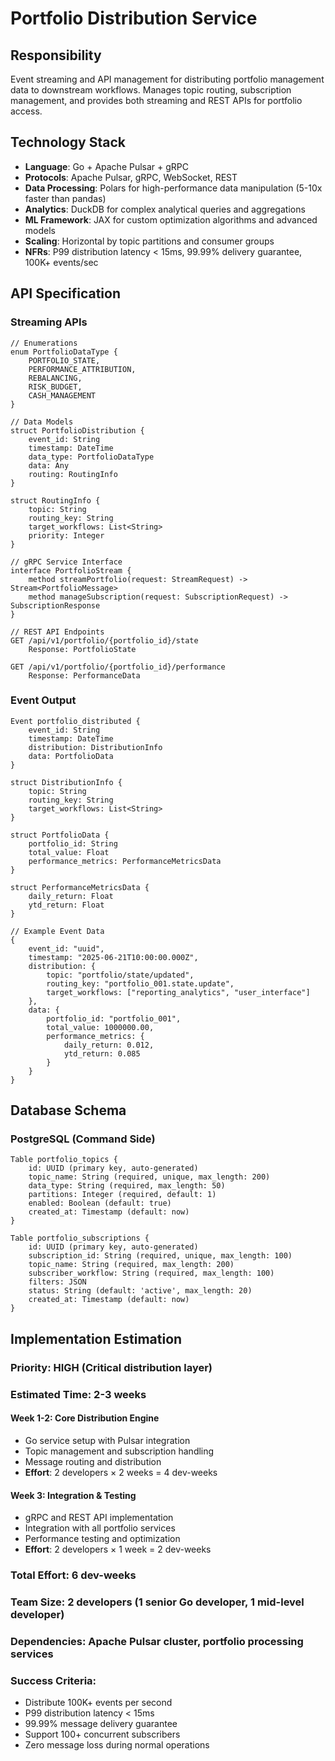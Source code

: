 # Portfolio Distribution Service

## Responsibility
Event streaming and API management for distributing portfolio management data to downstream workflows. Manages topic routing, subscription management, and provides both streaming and REST APIs for portfolio access.

## Technology Stack
- **Language**: Go + Apache Pulsar + gRPC
- **Protocols**: Apache Pulsar, gRPC, WebSocket, REST
- **Data Processing**: Polars for high-performance data manipulation (5-10x faster than pandas)
- **Analytics**: DuckDB for complex analytical queries and aggregations
- **ML Framework**: JAX for custom optimization algorithms and advanced models
- **Scaling**: Horizontal by topic partitions and consumer groups
- **NFRs**: P99 distribution latency < 15ms, 99.99% delivery guarantee, 100K+ events/sec

## API Specification

### Streaming APIs
```pseudo
// Enumerations
enum PortfolioDataType {
    PORTFOLIO_STATE,
    PERFORMANCE_ATTRIBUTION,
    REBALANCING,
    RISK_BUDGET,
    CASH_MANAGEMENT
}

// Data Models
struct PortfolioDistribution {
    event_id: String
    timestamp: DateTime
    data_type: PortfolioDataType
    data: Any
    routing: RoutingInfo
}

struct RoutingInfo {
    topic: String
    routing_key: String
    target_workflows: List<String>
    priority: Integer
}

// gRPC Service Interface
interface PortfolioStream {
    method streamPortfolio(request: StreamRequest) -> Stream<PortfolioMessage>
    method manageSubscription(request: SubscriptionRequest) -> SubscriptionResponse
}

// REST API Endpoints
GET /api/v1/portfolio/{portfolio_id}/state
    Response: PortfolioState

GET /api/v1/portfolio/{portfolio_id}/performance
    Response: PerformanceData
```

### Event Output
```pseudo
Event portfolio_distributed {
    event_id: String
    timestamp: DateTime
    distribution: DistributionInfo
    data: PortfolioData
}

struct DistributionInfo {
    topic: String
    routing_key: String
    target_workflows: List<String>
}

struct PortfolioData {
    portfolio_id: String
    total_value: Float
    performance_metrics: PerformanceMetricsData
}

struct PerformanceMetricsData {
    daily_return: Float
    ytd_return: Float
}

// Example Event Data
{
    event_id: "uuid",
    timestamp: "2025-06-21T10:00:00.000Z",
    distribution: {
        topic: "portfolio/state/updated",
        routing_key: "portfolio_001.state.update",
        target_workflows: ["reporting_analytics", "user_interface"]
    },
    data: {
        portfolio_id: "portfolio_001",
        total_value: 1000000.00,
        performance_metrics: {
            daily_return: 0.012,
            ytd_return: 0.085
        }
    }
}
```

## Database Schema

### PostgreSQL (Command Side)
```pseudo
Table portfolio_topics {
    id: UUID (primary key, auto-generated)
    topic_name: String (required, unique, max_length: 200)
    data_type: String (required, max_length: 50)
    partitions: Integer (required, default: 1)
    enabled: Boolean (default: true)
    created_at: Timestamp (default: now)
}

Table portfolio_subscriptions {
    id: UUID (primary key, auto-generated)
    subscription_id: String (required, unique, max_length: 100)
    topic_name: String (required, max_length: 200)
    subscriber_workflow: String (required, max_length: 100)
    filters: JSON
    status: String (default: 'active', max_length: 20)
    created_at: Timestamp (default: now)
}
```

## Implementation Estimation

### Priority: **HIGH** (Critical distribution layer)
### Estimated Time: **2-3 weeks**

#### Week 1-2: Core Distribution Engine
- Go service setup with Pulsar integration
- Topic management and subscription handling
- Message routing and distribution
- **Effort**: 2 developers × 2 weeks = 4 dev-weeks

#### Week 3: Integration & Testing
- gRPC and REST API implementation
- Integration with all portfolio services
- Performance testing and optimization
- **Effort**: 2 developers × 1 week = 2 dev-weeks

### Total Effort: **6 dev-weeks**
### Team Size: **2 developers** (1 senior Go developer, 1 mid-level developer)
### Dependencies: Apache Pulsar cluster, portfolio processing services

### Success Criteria:
- Distribute 100K+ events per second
- P99 distribution latency < 15ms
- 99.99% message delivery guarantee
- Support 100+ concurrent subscribers
- Zero message loss during normal operations

